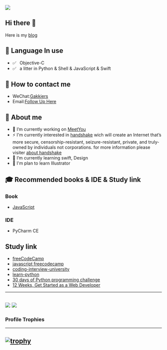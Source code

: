 

![ ](https://komarev.com/ghpvc/?username=MrChens)
<!-- count - 1000 is the real count hahhaha -->
## Hi there 👋
Here is my [blog](https://mrchens.github.io)

## 💬  Language In use

- ✅ ⁠ ⁢⁣⁡⁠ ⁢⁣⁡Objective-C
- ✅ ⁠ ⁢⁣⁡⁠ a litter in ⁢⁣⁡Python & Shell & JavaScript & Swift

## 📮 How to contact me

- WeChat:[Gakkiers](wechat://Gakkier)
- Email:[Follow Up Here](mailto:mr_chens_job@outlook.com)

## 🤔 About me
- 💼 I’m currently working on [MeetYou](https://www.meiyou.com)
- ⚡  I'm currently interested in [handshake](https://www.namebase.io/register/aw4x9g) wich will create an Internet that’s more secure, censorship-resistant, seizure-resistant, private, and truly-owned by individuals not corporations. for more information please visiter [about handshake](https://www.namebase.io/about/)
- 🌱 I’m currently learning swift, Design
- 🔭 I'm plan to learn Illustrator 

## 🎓 Recommended books & IDE & Study link
### Book
- [JavaScript](https://github.com/GitbookIO/javascript)
<!-- - [Python](https://github.com/walter201230/Python) -->

### IDE
- PyCharm CE

## Study link
- [freeCodeCamp](https://github.com/freeCodeCamp/freeCodeCamp)
- [javascript freecodecamp](https://www.freecodecamp.org/learn/javascript-algorithms-and-data-structures/)
- [coding-interview-university](https://github.com/jwasham/coding-interview-university)
- [learn-python](https://github.com/trekhleb/learn-python)
- [30 days of Python programming challenge](https://github.com/Asabeneh/30-Days-Of-Python)
- [12 Weeks, Get Started as a Web Developer](https://github.com/microsoft/Web-Dev-For-Beginners)

----
![](https://github-readme-stats.vercel.app/api/top-langs/?username=MrChens&layout=compact)
![](https://github-readme-stats.vercel.app/api?username=MrChens&show_icons=true&icon_color=0366d6&text_color=24292e&bg_color=ffffff&hide_title=true&layout=compact)
----
### Profile Trophies
----
[![trophy](https://github-profile-trophy.vercel.app/?username=MrChens)](https://github.com/ryo-ma/github-profile-trophy)
----
<!--
**MrChens/MrChens** is a ✨ _special_ ✨ repository because its `README.md` (this file) appears on your GitHub profile.

Here are some ideas to get you started:

- 🔭 I’m currently working on ...
- 🌱 I’m currently learning ...
- 👯 I’m looking to collaborate on ...
- 🤔 I’m looking for help with ...
- 💬 Ask me about ...
- 📫 How to reach me: ...
- 😄 Pronouns: ...
- ⚡ Fun fact: ...
-->
